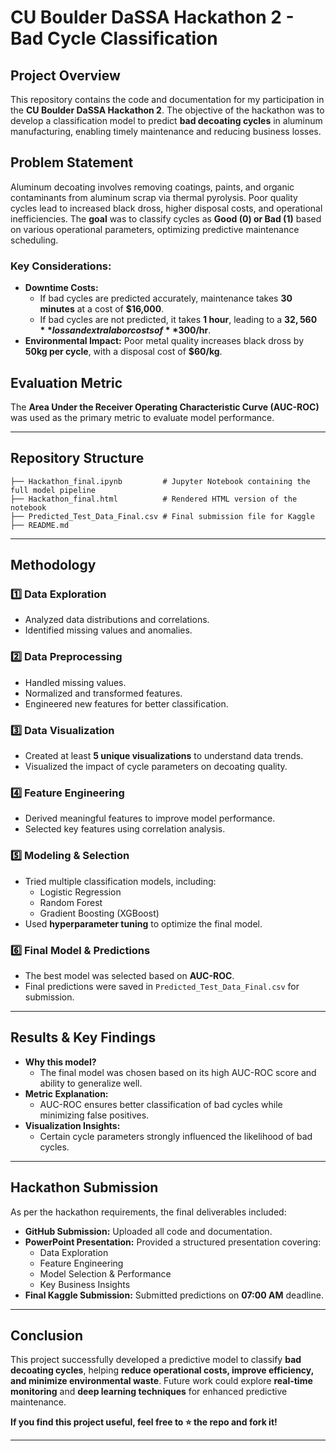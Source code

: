 # CU Boulder DaSSA Hackathon 2 - Bad Cycle Classification

## Project Overview
This repository contains the code and documentation for my participation in the **CU Boulder DaSSA Hackathon 2**. The objective of the hackathon was to develop a classification model to predict **bad decoating cycles** in aluminum manufacturing, enabling timely maintenance and reducing business losses.

## Problem Statement
Aluminum decoating involves removing coatings, paints, and organic contaminants from aluminum scrap via thermal pyrolysis. Poor quality cycles lead to increased black dross, higher disposal costs, and operational inefficiencies. The **goal** was to classify cycles as **Good (0) or Bad (1)** based on various operational parameters, optimizing predictive maintenance scheduling.

### Key Considerations:
- **Downtime Costs:**  
  - If bad cycles are predicted accurately, maintenance takes **30 minutes** at a cost of **$16,000**.  
  - If bad cycles are not predicted, it takes **1 hour**, leading to a **$32,560** loss and extra labor costs of **$300/hr**.
- **Environmental Impact:** Poor metal quality increases black dross by **50kg per cycle**, with a disposal cost of **$60/kg**.

## Evaluation Metric
The **Area Under the Receiver Operating Characteristic Curve (AUC-ROC)** was used as the primary metric to evaluate model performance.

---

##  Repository Structure
```
├── Hackathon_final.ipynb         # Jupyter Notebook containing the full model pipeline
├── Hackathon_final.html          # Rendered HTML version of the notebook
├── Predicted_Test_Data_Final.csv # Final submission file for Kaggle
├── README.md                     
```

---

## Methodology

### 1️⃣ **Data Exploration**
- Analyzed data distributions and correlations.
- Identified missing values and anomalies.

### 2️⃣ **Data Preprocessing**
- Handled missing values.
- Normalized and transformed features.
- Engineered new features for better classification.

### 3️⃣ **Data Visualization**
- Created at least **5 unique visualizations** to understand data trends.
- Visualized the impact of cycle parameters on decoating quality.

### 4️⃣ **Feature Engineering**
- Derived meaningful features to improve model performance.
- Selected key features using correlation analysis.

### 5️⃣ **Modeling & Selection**
- Tried multiple classification models, including:
  - Logistic Regression
  - Random Forest
  - Gradient Boosting (XGBoost)
- Used **hyperparameter tuning** to optimize the final model.

### 6️⃣ **Final Model & Predictions**
- The best model was selected based on **AUC-ROC**.
- Final predictions were saved in `Predicted_Test_Data_Final.csv` for submission.

---

## Results & Key Findings
- **Why this model?**  
  - The final model was chosen based on its high AUC-ROC score and ability to generalize well.
- **Metric Explanation:**  
  - AUC-ROC ensures better classification of bad cycles while minimizing false positives.
- **Visualization Insights:**  
  - Certain cycle parameters strongly influenced the likelihood of bad cycles.

---

## Hackathon Submission
As per the hackathon requirements, the final deliverables included:
- **GitHub Submission:** Uploaded all code and documentation.
- **PowerPoint Presentation:** Provided a structured presentation covering:
  - Data Exploration
  - Feature Engineering
  - Model Selection & Performance
  - Key Business Insights
- **Final Kaggle Submission:** Submitted predictions on **07:00 AM** deadline.

---

## Conclusion
This project successfully developed a predictive model to classify **bad decoating cycles**, helping **reduce operational costs, improve efficiency, and minimize environmental waste**. Future work could explore **real-time monitoring** and **deep learning techniques** for enhanced predictive maintenance.

**If you find this project useful, feel free to ⭐ the repo and fork it!**

---
